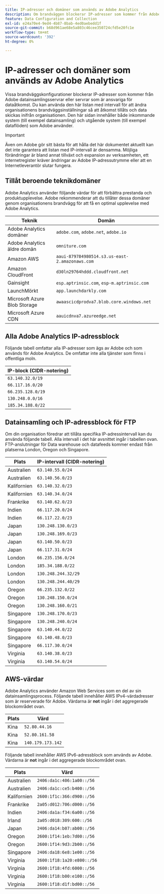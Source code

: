 ```yaml
---
title: IP-adresser och domäner som används av Adobe Analytics
description: Om brandväggen blockerar IP-adresser som kommer från Adobe kan du uppdatera brandväggsinställningarna i den här listan.
feature: Data Configuration and Collection
exl-id: e24a70e4-9ed4-4b87-8bab-4ed0aebedd1f
source-git-commit: b68d961ae68e5a803c46cee350724cfd5e20fc1e
workflow-type: tm+mt
source-wordcount: '392'
ht-degree: 0%

---
```


# IP-adresser och domäner som används av Adobe Analytics

Vissa brandväggskonfigurationer blockerar IP-adresser som kommer från Adobe datainsamlingsservrar eller servrar som är ansvariga för dataåtkomst. Du kan använda den här listan med intervall för att ändra organisationens brandväggsinställningar så att åtkomst tillåts och data skickas inifrån organisationen. Den här sidan innehåller både inkommande system (till exempel datainsamling) och utgående system (till exempel dataflöden) som Adobe använder.

>[!IMPORTANT]
>
>Även om Adobe gör sitt bästa för att hålla det här dokumentet aktuellt kan det inte garantera att listan med IP-intervall är densamma. Möjliga förändringar är bland annat tillväxt och expansion av verksamheten, ett internetregister kräver ändringar av Adobe IP-adressutrymme eller att en Internetleverantör slutar fungera.

## Tillåt beroende teknikdomäner

Adobe Analytics använder följande värdar för att förbättra prestanda och produktupplevelse. Adobe rekommenderar att du tillåter dessa domäner genom organisationens brandvägg för att få en optimal upplevelse med Adobe Analytics.

| Teknik | Domän |
| --- | --- |
| Adobe Analytics domäner | `adobe.com`, `adobe.net`, `adobe.io` |
| Adobe Analytics äldre domän | `omniture.com` |
| Amazon AWS | `aaui-879784980514.s3.us-east-2.amazonaws.com` |
| Amazon CloudFront | `d30ln29764hddd.cloudfront.net` |
| Gainsight | `esp.aptrinsic.com`, `esp-m.aptrinsic.com` |
| LaunchMörkt | `app.launchdarkly.com` |
| Microsoft Azure Blob Storage | `awaascicdprodva7.blob.core.windows.net` |
| Microsoft Azure CDN | `aauicdnva7.azureedge.net` |

## Alla Adobe Analytics IP-adressblock

Följande tabell omfattar alla IP-adresser som ägs av Adobe och som används för Adobe Analytics. De omfattar inte alla tjänster som finns i offentliga moln.

| IP-block (CIDR-notering) |
| --- |
| `63.140.32.0/19` |
| `66.117.16.0/20` |
| `66.235.128.0/19` |
| `130.248.0.0/16` |
| `185.34.188.0/22` |

## Datainsamling och IP-adressblock för FTP

Om din organisation föredrar att tillåta specifika IP-adressintervall kan du använda följande tabell. Alla intervall i det här avsnittet ingår i tabellen ovan. FTP-anslutningar för Data warehouse och datafeeds kommer endast från platserna London, Oregon och Singapore.

| Plats | IP-intervall (CIDR-notering) |
| --- | --- |
| Australien | `63.140.55.0/24` |
| Australien | `63.140.56.0/23` |
| Kalifornien | `63.140.32.0/23` |
| Kalifornien | `63.140.34.0/24` |
| Frankrike | `63.140.62.0/23` |
| Indien | `66.117.20.0/24` |
| Indien | `66.117.22.0/23` |
| Japan | `130.248.130.0/23` |
| Japan | `130.248.169.0/23` |
| Japan | `63.140.50.0/23` |
| Japan | `66.117.31.0/24` |
| London | `66.235.156.0/24` |
| London | `185.34.188.0/22` |
| London | `130.248.244.32/29` |
| London | `130.248.244.40/29` |
| Oregon | `66.235.132.0/22` |
| Oregon | `130.248.150.0/24` |
| Oregon | `130.248.160.0/21` |
| Singapore | `130.248.170.0/23` |
| Singapore | `130.248.240.0/24` |
| Singapore | `63.140.44.0/22` |
| Singapore | `63.140.48.0/23` |
| Singapore | `66.117.30.0/24` |
| Virginia | `63.140.38.0/23` |
| Virginia | `63.140.54.0/24` |

## AWS-värdar

Adobe Analytics använder Amazon Web Services som en del av sin datainsamlingsprocess. Följande tabell innehåller AWS IPv4-värdadresser som är reserverade för Adobe. Värdarna är **not** ingår i det aggregerade blockområdet ovan.

| Plats | Värd |
| --- | --- |
| Kina | `52.80.44.16` |
| Kina | `52.80.161.58` |
| Kina | `140.179.173.142` |

Följande tabell innehåller AWS IPv6-adressblock som används av Adobe. Värdarna är **not** ingår i det aggregerade blockområdet ovan.

| Plats | Värd |
| --- | --- |
| Australien | `2406:da1c:406:1a00::/56` |
| Australien | `2406:da1c:ce5:b400::/56` |
| Kalifornien | `2600:1f1c:366:d900::/56` |
| Frankrike | `2a05:d012:706:d000::/56` |
| Indien | `2406:da1a:f34:6a00::/56` |
| Irland | `2a05:d018:309:600::/56` |
| Japan | `2406:da14:b07:ab00::/56` |
| Oregon | `2600:1f14:1eb:7d00::/56` |
| Oregon | `2600:1f14:9d3:2b00::/56` |
| Singapore | `2406:da18:6e8:1e00::/56` |
| Virginia | `2600:1f18:1a20:e800::/56` |
| Virginia | `2600:1f18:4fd:6000::/56` |
| Virginia | `2600:1f18:b00:e100::/56` |
| Virginia | `2600:1f18:d1f:bd00::/56` |
